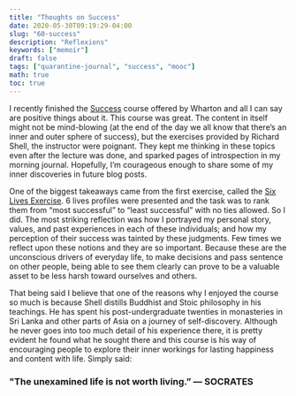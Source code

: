 ```yaml
---
title: "Thoughts on Success"
date: 2020-05-30T09:19:29-04:00
slug: "60-success"
description: "Reflexions"
keywords: ["memoir"]
draft: false
tags: ["quarantine-journal", "success", "mooc"]
math: true
toc: true
---
```


I recently finished the <a href="https://www.coursera.org/learn/wharton-success">Success</a> course offered by Wharton and all I can say are positive things about it. This course was great. The content in itself might not be mind-blowing (at the end of the day we all know that there’s an inner and outer sphere of success), but the exercises provided by Richard Shell, the instructor were poignant. They kept me thinking in these topics even after the lecture was done, and sparked pages of introspection in my morning journal. Hopefully, I’m courageous enough to share some of my inner discoveries in future blog posts.

One of the biggest takeaways came from the first exercise, called the <a href="https://grichardshell.com/book-extras/six-lives-exercise/">Six Lives Exercise</a>. 6 lives profiles were presented and the task was to rank them from “most successful” to “least successful” with no ties allowed. So I did. The most striking reflection was how I portrayed my personal story, values, and past experiences in each of these individuals; and how my perception of their success was tainted by these judgments. Few times we reflect upon these notions and they are so important. Because these are the unconscious drivers of everyday life, to make decisions and pass sentence on other people, being able to see them clearly can prove to be a valuable asset to be less harsh toward ourselves and others.

That being said I believe that one of the reasons why I enjoyed the course so much is because Shell distills Buddhist and Stoic philosophy in his teachings. He has spent his post-undergraduate twenties in monasteries in Sri Lanka and other parts of Asia on a journey of self-discovery. Although he never goes into too much detail of his experience there, it is pretty evident he found what he sought there and this course is his way of encouraging people to explore their inner workings for lasting happiness and content with life. Simply said:

<h3>"The unexamined life is not worth living.” — SOCRATES</h3>